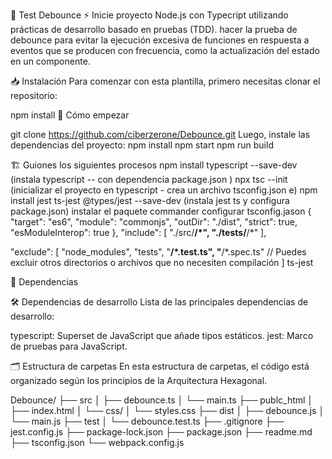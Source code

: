 🦋 Test Debounce
⚡ Inicie proyecto Node.js con Typecript utilizando prácticas de desarrollo basado en pruebas (TDD).
hacer la prueba de debounce  para evitar la ejecución excesiva de funciones en respuesta a eventos que se producen con frecuencia, como la actualización del estado en un componente.

📥 Instalación
Para comenzar con esta plantilla, primero necesitas clonar el repositorio:

npm install
🏁 Cómo empezar

git clone https://github.com/ciberzerone/Debounce.git
Luego, instale las dependencias del proyecto:
npm install
npm start
npm run build



🏗️ Guiones
los siguientes procesos
npm install typescript --save-dev (instala typescript  -- con dependencia package.json )
npx tsc --init  (inicializar el proyecto en typescript - crea un archivo tsconfig.json e)
npm install jest ts-jest @types/jest --save-dev (instala jest ts  y configura package.json)
instalar el paquete commander 
configurar tsconfig.jason {
        "target": "es6",
        "module": "commonjs",
        "outDir": "./dist",
        "strict": true,
        "esModuleInterop": true
    },
  "include": [
    "./src/**/*",
    "./tests/**/*"
  ],

  "exclude": [
    "node_modules",
    "tests", 
    "**/*.test.ts",
    "**/*.spec.ts"
    // Puedes excluir otros directorios o archivos que no necesiten compilación
  ]
ts-jest

📝 Dependencias


🛠️ Dependencias de desarrollo
Lista de las principales dependencias de desarrollo:

typescript: Superset de JavaScript que añade tipos estáticos.
jest: Marco de pruebas para JavaScript.

🗂️ Estructura de carpetas
En esta estructura de carpetas, el código está organizado según los principios de la Arquitectura Hexagonal.

Debounce/
├── src
│   ├── debounce.ts
│   └── main.ts
├── publc_html
│   ├── index.html
│   └── css/
│       └── styles.css
├── dist
│   ├── debounce.js
│   └── main.js
├── test
│   └── debounce.test.ts
├── .gitignore
├── jest.config.js
├── package-lock.json
├── package.json
├── readme.md
├── tsconfig.json
└── webpack.config.js

